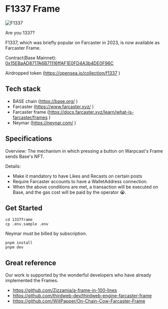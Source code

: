 # F1337 Frame

![F1337](https://f1337.vercel.app/success/0.GIF)

Are you 1337? 

F1337, which was briefly popular on Farcaster in 2023, is now available as Farcaster Frame.

Contract(Base Mainnet): [0x15EBaAD8717A6B71116ffAF1E0FD4A3b4DE0F96C](https://basescan.org/address/0x15EBaAD8717A6B71116ffAF1E0FD4A3b4DE0F96C) 

Airdropped token (https://opensea.io/collection/f1337 )

## Tech stack

- BASE chain (https://base.org/ )
- Farcaster (https://www.farcaster.xyz/ )
- Farcaster frame (https://docs.farcaster.xyz/learn/what-is-farcaster/frames )
- Neymar (https://neynar.com/ )


## Specifications

Overview: 
The mechanism in which pressing a button on Warpcast's Frame sends Base's NFT.

Details: 
- Make it mandatory to have Likes and Recasts on certain posts
- Require Farcaster accounts to have a WalletAddress connection.
- When the above conditions are met, a transaction will be executed on Base, and the gas cost will be paid by the operator 😭.


## Get Started

```
cd 1337frame
cp .env.sample .env
```

Neymar must be billed by subscription.

```
pnpm install
pnpm dev
```

## Great reference
Our work is supported by the wonderful developers who have already implemented the Frames.

- https://github.com/Zizzamia/a-frame-in-100-lines
- https://github.com/thirdweb-dev/thirdweb-engine-farcaster-frame
- https://github.com/WillPapper/On-Chain-Cow-Farcaster-Frame
